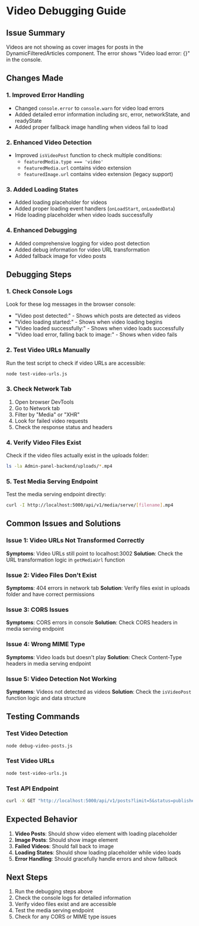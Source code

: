 # Video Debugging Guide

## Issue Summary
Videos are not showing as cover images for posts in the DynamicFilteredArticles component. The error shows "Video load error: {}" in the console.

## Changes Made

### 1. Improved Error Handling
- Changed `console.error` to `console.warn` for video load errors
- Added detailed error information including src, error, networkState, and readyState
- Added proper fallback image handling when videos fail to load

### 2. Enhanced Video Detection
- Improved `isVideoPost` function to check multiple conditions:
  - `featuredMedia.type === 'video'`
  - `featuredMedia.url` contains video extension
  - `featuredImage.url` contains video extension (legacy support)

### 3. Added Loading States
- Added loading placeholder for videos
- Added proper loading event handlers (`onLoadStart`, `onLoadedData`)
- Hide loading placeholder when video loads successfully

### 4. Enhanced Debugging
- Added comprehensive logging for video post detection
- Added debug information for video URL transformation
- Added fallback image for video posts

## Debugging Steps

### 1. Check Console Logs
Look for these log messages in the browser console:
- "Video post detected:" - Shows which posts are detected as videos
- "Video loading started:" - Shows when video loading begins
- "Video loaded successfully:" - Shows when video loads successfully
- "Video load error, falling back to image:" - Shows when video fails

### 2. Test Video URLs Manually
Run the test script to check if video URLs are accessible:
```bash
node test-video-urls.js
```

### 3. Check Network Tab
1. Open browser DevTools
2. Go to Network tab
3. Filter by "Media" or "XHR"
4. Look for failed video requests
5. Check the response status and headers

### 4. Verify Video Files Exist
Check if the video files actually exist in the uploads folder:
```bash
ls -la Admin-panel-backend/uploads/*.mp4
```

### 5. Test Media Serving Endpoint
Test the media serving endpoint directly:
```bash
curl -I http://localhost:5000/api/v1/media/serve/[filename].mp4
```

## Common Issues and Solutions

### Issue 1: Video URLs Not Transformed Correctly
**Symptoms**: Video URLs still point to localhost:3002
**Solution**: Check the URL transformation logic in `getMediaUrl` function

### Issue 2: Video Files Don't Exist
**Symptoms**: 404 errors in network tab
**Solution**: Verify files exist in uploads folder and have correct permissions

### Issue 3: CORS Issues
**Symptoms**: CORS errors in console
**Solution**: Check CORS headers in media serving endpoint

### Issue 4: Wrong MIME Type
**Symptoms**: Video loads but doesn't play
**Solution**: Check Content-Type headers in media serving endpoint

### Issue 5: Video Detection Not Working
**Symptoms**: Videos not detected as videos
**Solution**: Check the `isVideoPost` function logic and data structure

## Testing Commands

### Test Video Detection
```bash
node debug-video-posts.js
```

### Test Video URLs
```bash
node test-video-urls.js
```

### Test API Endpoint
```bash
curl -X GET "http://localhost:5000/api/v1/posts?limit=5&status=published" | jq '.data[] | select(.featuredMedia.type == "video")'
```

## Expected Behavior

1. **Video Posts**: Should show video element with loading placeholder
2. **Image Posts**: Should show image element
3. **Failed Videos**: Should fall back to image
4. **Loading States**: Should show loading placeholder while video loads
5. **Error Handling**: Should gracefully handle errors and show fallback

## Next Steps

1. Run the debugging steps above
2. Check the console logs for detailed information
3. Verify video files exist and are accessible
4. Test the media serving endpoint
5. Check for any CORS or MIME type issues





